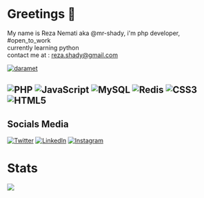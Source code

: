 # Greetings 👋
My name is Reza Nemati aka @mr-shady, i'm php developer, #open_to_work\
currently learning python\
contact me at : reza.shady@gmail.com

[![daramet](https://panel.daramet.com/static/media/daramet-coffe-donate.c1a300e884ac6f3c3877.png)](https://daramet.com/mr5hady)

![PHP](https://img.shields.io/badge/php-%23777BB4.svg?style=for-the-badge&logo=php&logoColor=white) ![JavaScript](https://img.shields.io/badge/javascript-%23323330.svg?style=for-the-badge&logo=javascript&logoColor=%23F7DF1E) ![MySQL](https://img.shields.io/badge/mysql-%2300f.svg?style=for-the-badge&logo=mysql&logoColor=white) ![Redis](https://img.shields.io/badge/redis-%23DD0031.svg?style=for-the-badge&logo=redis&logoColor=white) ![CSS3](https://img.shields.io/badge/css3-%231572B6.svg?style=for-the-badge&logo=css3&logoColor=white) ![HTML5](https://img.shields.io/badge/html5-%23E34F26.svg?style=for-the-badge&logo=html5&logoColor=white)
---

## Socials Media
[![Twitter](https://img.shields.io/badge/Twitter-%231DA1F2.svg?logo=Twitter&logoColor=white)](https://twitter.com/RezaShady) [![LinkedIn](https://img.shields.io/badge/LinkedIn-%230077B5.svg?logo=linkedin&logoColor=white)](https://www.linkedin.com/in/reza-nemati-5812ba41/) [![Instagram](https://img.shields.io/badge/Instagram-%23E4405F.svg?logo=Instagram&logoColor=white)](https://www.instagram.com/reza_shady/)

# Stats
![](https://github-readme-stats.vercel.app/api?username=mr-shady&theme=dark&hide_border=false&include_all_commits=true&count_private=false)<br/>
